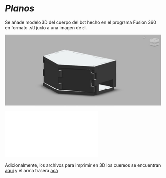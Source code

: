 ﻿# *Planos* #

Se añade modelo 3D del cuerpo del bot hecho en el programa Fusion 360 en formato .stl junto a una imagen de el.

![Cuerpo_torero](/multimedia/Cuerpo_torero.jpeg)

![Torero](/planos/Torero.stl)

Adicionalmente, los archivos para imprimir en 3D los cuernos se encuentran [aquí](https://www.thingiverse.com/thing:32887) y el arma trasera [acá](https://www.thingiverse.com/thing:3127126)